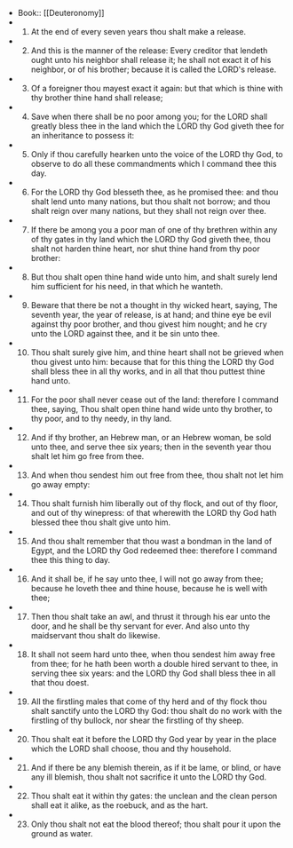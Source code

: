 - Book:: [[Deuteronomy]]
- 1. At the end of every seven years thou shalt make a release.
- 2. And this is the manner of the release: Every creditor that lendeth ought unto his neighbor shall release it; he shall not exact it of his neighbor, or of his brother; because it is called the LORD's release.
- 3. Of a foreigner thou mayest exact it again: but that which is thine with thy brother thine hand shall release;
- 4. Save when there shall be no poor among you; for the LORD shall greatly bless thee in the land which the LORD thy God giveth thee for an inheritance to possess it:
- 5. Only if thou carefully hearken unto the voice of the LORD thy God, to observe to do all these commandments which I command thee this day.
- 6. For the LORD thy God blesseth thee, as he promised thee: and thou shalt lend unto many nations, but thou shalt not borrow; and thou shalt reign over many nations, but they shall not reign over thee.
- 7. If there be among you a poor man of one of thy brethren within any of thy gates in thy land which the LORD thy God giveth thee, thou shalt not harden thine heart, nor shut thine hand from thy poor brother:
- 8. But thou shalt open thine hand wide unto him, and shalt surely lend him sufficient for his need, in that which he wanteth.
- 9. Beware that there be not a thought in thy wicked heart, saying, The seventh year, the year of release, is at hand; and thine eye be evil against thy poor brother, and thou givest him nought; and he cry unto the LORD against thee, and it be sin unto thee.
- 10. Thou shalt surely give him, and thine heart shall not be grieved when thou givest unto him: because that for this thing the LORD thy God shall bless thee in all thy works, and in all that thou puttest thine hand unto.
- 11. For the poor shall never cease out of the land: therefore I command thee, saying, Thou shalt open thine hand wide unto thy brother, to thy poor, and to thy needy, in thy land.
- 12. And if thy brother, an Hebrew man, or an Hebrew woman, be sold unto thee, and serve thee six years; then in the seventh year thou shalt let him go free from thee.
- 13. And when thou sendest him out free from thee, thou shalt not let him go away empty:
- 14. Thou shalt furnish him liberally out of thy flock, and out of thy floor, and out of thy winepress: of that wherewith the LORD thy God hath blessed thee thou shalt give unto him.
- 15. And thou shalt remember that thou wast a bondman in the land of Egypt, and the LORD thy God redeemed thee: therefore I command thee this thing to day.
- 16. And it shall be, if he say unto thee, I will not go away from thee; because he loveth thee and thine house, because he is well with thee;
- 17. Then thou shalt take an awl, and thrust it through his ear unto the door, and he shall be thy servant for ever. And also unto thy maidservant thou shalt do likewise.
- 18. It shall not seem hard unto thee, when thou sendest him away free from thee; for he hath been worth a double hired servant to thee, in serving thee six years: and the LORD thy God shall bless thee in all that thou doest.
- 19. All the firstling males that come of thy herd and of thy flock thou shalt sanctify unto the LORD thy God: thou shalt do no work with the firstling of thy bullock, nor shear the firstling of thy sheep.
- 20. Thou shalt eat it before the LORD thy God year by year in the place which the LORD shall choose, thou and thy household.
- 21. And if there be any blemish therein, as if it be lame, or blind, or have any ill blemish, thou shalt not sacrifice it unto the LORD thy God.
- 22. Thou shalt eat it within thy gates: the unclean and the clean person shall eat it alike, as the roebuck, and as the hart.
- 23. Only thou shalt not eat the blood thereof; thou shalt pour it upon the ground as water.
